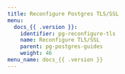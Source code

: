```yaml
---
title: Reconfigure Postgres TLS/SSL
menu:
  docs_{{ .version }}:
    identifier: pg-reconfigure-tls
    name: Reconfigure TLS/SSL
    parent: pg-postgres-guides
    weight: 46
menu_name: docs_{{ .version }}
---
```

